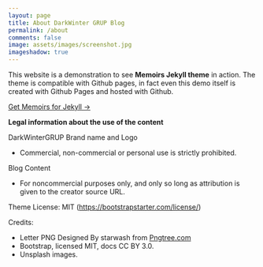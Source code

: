 ```yaml
---
layout: page
title: About DarkWinter GRUP Blog
permalink: /about
comments: false
image: assets/images/screenshot.jpg
imageshadow: true
---
```


This website is a demonstration to see **Memoirs Jekyll theme** in action. The theme is compatible with Github pages, in fact even this demo itself is created with Github Pages and hosted with Github. 

<a target="_blank" href="https://bootstrapstarter.com/bootstrap-templates/jekyll-theme-memoirs/" class="btn btn-dark"> Get Memoirs for Jekyll &rarr;</a>


**Legal information about the use of the content**

DarkWinterGRUP Brand name and Logo
- Commercial, non-commercial or personal use is strictly prohibited.

Blog Content
- For noncommercial purposes only, and only so long as attribution is given to the creator source URL.

Theme License: MIT (https://bootstrapstarter.com/license/)

Credits: 
- Letter PNG Designed By starwash from <a href="https://pngtree.com/">Pngtree.com</a>
- Bootstrap, licensed MIT, docs CC BY 3.0.
- Unsplash images.

